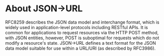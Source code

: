 # About JSON->URL
RFC8259 describes the JSON data model and interchange format, which is widely
used in application-level protocols including RESTful APIs. It is common for
applications to request resources via the HTTP POST method, with JSON entities,
however, POST is suboptimal for requests which do not modify a resource's
state. JSON->URL defines a text format for the JSON data model suitable for use
within a URL/URI (as described by RFC3986).
